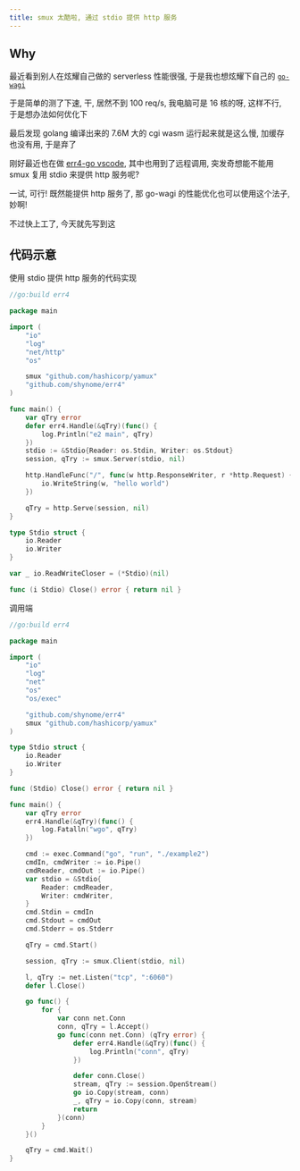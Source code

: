 ```yaml
---
title: smux 太酷啦, 通过 stdio 提供 http 服务
---
```


## Why

最近看到别人在炫耀自己做的 serverless 性能很强, 于是我也想炫耀下自己的 [`go-wagi`](https://github.com/shynome/go-wagi)

于是简单的测了下速, 干, 居然不到 100 req/s, 我电脑可是 16 核的呀, 这样不行, 于是想办法如何优化下

最后发现 golang 编译出来的 7.6M 大的 cgi wasm 运行起来就是这么慢, 加缓存也没有用, 于是弃了

刚好最近也在做 [err4-go vscode](https://github.com/shynome/err4-go-vscode), 其中也用到了远程调用, 突发奇想能不能用 smux 复用 stdio 来提供 http 服务呢?

一试, 可行! 既然能提供 http 服务了, 那 go-wagi 的性能优化也可以使用这个法子, 妙啊!

不过快上工了, 今天就先写到这

## 代码示意

使用 stdio 提供 http 服务的代码实现

```go
//go:build err4

package main

import (
	"io"
	"log"
	"net/http"
	"os"

	smux "github.com/hashicorp/yamux"
	"github.com/shynome/err4"
)

func main() {
	var qTry error
	defer err4.Handle(&qTry)(func() {
		log.Println("e2 main", qTry)
	})
	stdio := &Stdio{Reader: os.Stdin, Writer: os.Stdout}
	session, qTry := smux.Server(stdio, nil)

	http.HandleFunc("/", func(w http.ResponseWriter, r *http.Request) {
		io.WriteString(w, "hello world")
	})

	qTry = http.Serve(session, nil)
}

type Stdio struct {
	io.Reader
	io.Writer
}

var _ io.ReadWriteCloser = (*Stdio)(nil)

func (i Stdio) Close() error { return nil }

```

调用端

```go
//go:build err4

package main

import (
	"io"
	"log"
	"net"
	"os"
	"os/exec"

	"github.com/shynome/err4"
	smux "github.com/hashicorp/yamux"
)

type Stdio struct {
	io.Reader
	io.Writer
}

func (Stdio) Close() error { return nil }

func main() {
	var qTry error
	err4.Handle(&qTry)(func() {
		log.Fatalln("wgo", qTry)
	})

	cmd := exec.Command("go", "run", "./example2")
	cmdIn, cmdWriter := io.Pipe()
	cmdReader, cmdOut := io.Pipe()
	var stdio = &Stdio{
		Reader: cmdReader,
		Writer: cmdWriter,
	}
	cmd.Stdin = cmdIn
	cmd.Stdout = cmdOut
	cmd.Stderr = os.Stderr

	qTry = cmd.Start()

	session, qTry := smux.Client(stdio, nil)

	l, qTry := net.Listen("tcp", ":6060")
	defer l.Close()

	go func() {
		for {
			var conn net.Conn
			conn, qTry = l.Accept()
			go func(conn net.Conn) (qTry error) {
				defer err4.Handle(&qTry)(func() {
					log.Println("conn", qTry)
				})

				defer conn.Close()
				stream, qTry := session.OpenStream()
				go io.Copy(stream, conn)
				_, qTry = io.Copy(conn, stream)
				return
			}(conn)
		}
	}()

	qTry = cmd.Wait()
}

```
